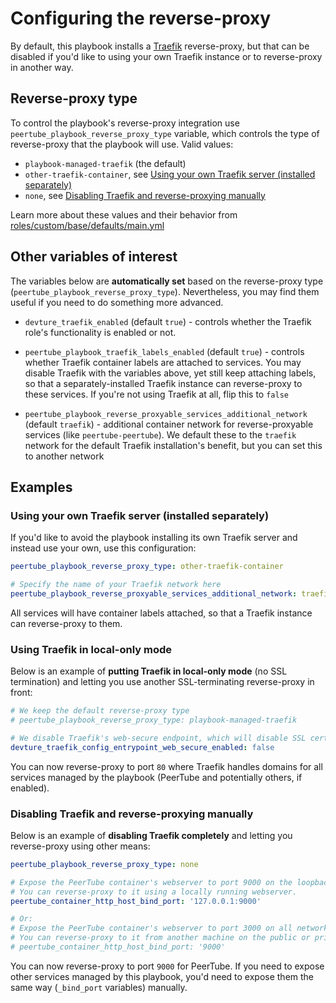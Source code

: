 # Configuring the reverse-proxy

By default, this playbook installs a [Traefik](https://traefik.io/) reverse-proxy, but that can be disabled if you'd like to using your own Traefik instance or to reverse-proxy in another way.


## Reverse-proxy type

To control the playbook's reverse-proxy integration use `peertube_playbook_reverse_proxy_type` variable, which controls the type of reverse-proxy that the playbook will use. Valid values:

  - `playbook-managed-traefik` (the default)
  - `other-traefik-container`, see [Using your own Traefik server (installed separately)](#using-your-own-traefik-server-installed-separately)
  - `none`, see [Disabling Traefik and reverse-proxying manually](#disabling-traefik-and-reverse-proxying-manually)

Learn more about these values and their behavior from [roles/custom/base/defaults/main.yml](../roles/custom/base/defaults/main.yml)


## Other variables of interest

The variables below are **automatically set** based on the reverse-proxy type (`peertube_playbook_reverse_proxy_type`). Nevertheless, you may find them useful if you need to do something more advanced.

- `devture_traefik_enabled` (default `true`) - controls whether the Traefik role's functionality is enabled or not.

- `peertube_playbook_traefik_labels_enabled` (default `true`) - controls whether Traefik container labels are attached to services. You may disable Traefik with the variables above, yet still keep attaching labels, so that a separately-installed Traefik instance can reverse-proxy to these services. If you're not using Traefik at all, flip this to `false`

- `peertube_playbook_reverse_proxyable_services_additional_network` (default `traefik`) - additional container network for reverse-proxyable services (like `peertube-peertube`). We default these to the `traefik` network for the default Traefik installation's benefit, but you can set this to another network


## Examples

### Using your own Traefik server (installed separately)

If you'd like to avoid the playbook installing its own Traefik server and instead use your own, use this configuration:

```yaml
peertube_playbook_reverse_proxy_type: other-traefik-container

# Specify the name of your Traefik network here
peertube_playbook_reverse_proxyable_services_additional_network: traefik
```

All services will have container labels attached, so that a Traefik instance can reverse-proxy to them.


### Using Traefik in local-only mode

Below is an example of **putting Traefik in local-only mode** (no SSL termination) and letting you use another SSL-terminating reverse-proxy in front:

```yaml
# We keep the default reverse-proxy type
# peertube_playbook_reverse_proxy_type: playbook-managed-traefik

# We disable Traefik's web-secure endpoint, which will disable SSL certificate retrieval and http-to-https redirection
devture_traefik_config_entrypoint_web_secure_enabled: false
```

You can now reverse-proxy to port `80` where Traefik handles domains for all services managed by the playbook (PeerTube and potentially others, if enabled).


### Disabling Traefik and reverse-proxying manually

Below is an example of **disabling Traefik completely** and letting you reverse-proxy using other means:

```yaml
peertube_playbook_reverse_proxy_type: none

# Expose the PeerTube container's webserver to port 9000 on the loopback network interface only.
# You can reverse-proxy to it using a locally running webserver.
peertube_container_http_host_bind_port: '127.0.0.1:9000'

# Or:
# Expose the PeerTube container's webserver to port 3000 on all network interfaces.
# You can reverse-proxy to it from another machine on the public or private network.
# peertube_container_http_host_bind_port: '9000'
```

You can now reverse-proxy to port `9000` for PeerTube. If you need to expose other services managed by this playbook, you'd need to expose them the same way (`_bind_port` variables) manually.
